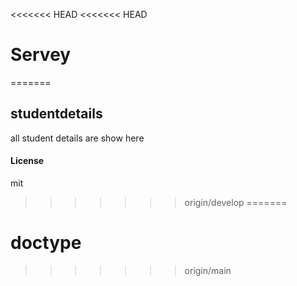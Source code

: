 <<<<<<< HEAD
<<<<<<< HEAD
# Servey
=======
## studentdetails

all student details are show here

#### License

mit
>>>>>>> origin/develop
=======
# doctype
>>>>>>> origin/main
